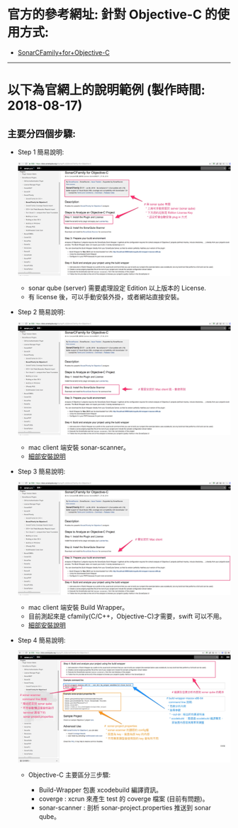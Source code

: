 # 官方的參考網址: 針對 Objective-C 的使用方式:

  * [SonarCFamily+for+Objective-C](https://docs.sonarqube.org/display/PLUG/SonarCFamily+for+Objective-C)

---
# 以下為官網上的說明範例 (製作時間: 2018-08-17)

## 主要分四個步驟:

* Step 1 簡易說明:

  ![Step 1](./pics/SonarCFamily_for_Objective-C_Plugins_Doc_SonarQube_1.png "")

  * sonar qube (server) 需要處理設定 Edition 以上版本的 License.
  * 有 license 後，可以手動安裝外掛，或者網站直接安裝。


* Step 2 簡易說明:

  ![Step 2](./pics/SonarCFamily_for_Objective-C_Plugins_Doc_SonarQube_2.png)

  * mac client 端安裝 sonar-scanner。
  * [細部安裝說明](./sonar-scanner/README.md)


* Step 3 簡易說明:

  ![Step 3](./pics/SonarCFamily_for_Objective-C_Plugins_Doc_SonarQube_3.png)

  * mac client 端安裝 Build Wrapper。
  * 目前測起來是 cfamily(C/C++，Objective-C)才需要，swift 可以不用。
  * [細部安裝說明](./build-wrapper/README.md)


* Step 4 簡易說明:

  ![Step 4](./pics/SonarCFamily_for_Objective-C_Plugins_Doc_SonarQube_4.png)

  * Objective-C 主要區分三步驟:

    * Build-Wrapper 包裹 xcodebuild 編譯資訊。
    * coverge : xcrun 來產生 test 的 coverge 檔案 (目前有問題)。
    * sonar-scanner : 剖析 sonar-project.properties 推送到 sonar qube。

